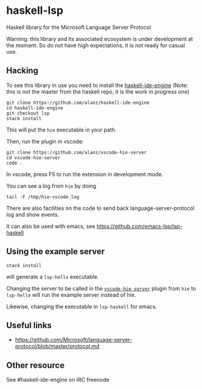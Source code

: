 # haskell-lsp
Haskell library for the Microsoft Language Server Protocol

Warning: this library and its associated ecosystem is under development at the
moment. So do not have high expectations, it is not ready for casual use.

## Hacking

To see this library in use you need to install the [haskell-ide-engine](https://github.com/alanz/haskell-ide-engine/tree/lsp)
(Note: this is not the master from the haskell repo, it is the work in progress one)

    git clone https://github.com/alanz/haskell-ide-engine
    cd haskell-ide-engine
    git checkout lsp
    stack install

This will put the `hie` executable in your path.

Then, run the plugin in vscode:

    git clone https://github.com/alanz/vscode-hie-server
    cd vscode-hie-server
    code .

In vscode, press F5 to run the extension in development mode.

You can see a log from `hie` by doing

    tail -F /tmp/hie-vscode.log

There are also facilities on the code to send back language-server-protocol log
and show events.

It can also be used with emacs, see https://github.com/emacs-lsp/lsp-haskell

## Using the example server

    stack install

will generate a `lsp-hello` executable.

Changing the server to be called in the [`vscode-hie-server`](https://github.com/alanz/vscode-hie-server/blob/master/hie-vscode.sh#L21) plugin from `hie` to
`lsp-hello` will run the example server instead of hie.

Likewise, changing the executable in `lsp-haskell` for emacs.

## Useful links

- https://github.com/Microsoft/language-server-protocol/blob/master/protocol.md

## Other resource

See #haskell-ide-engine on IRC freenode

